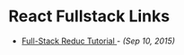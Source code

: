 # React Fullstack Links

  - [Full-Stack Reduc Tutorial ](http://teropa.info/blog/2015/09/10/full-stack-redux-tutorial.html) - _(Sep 10, 2015)_
